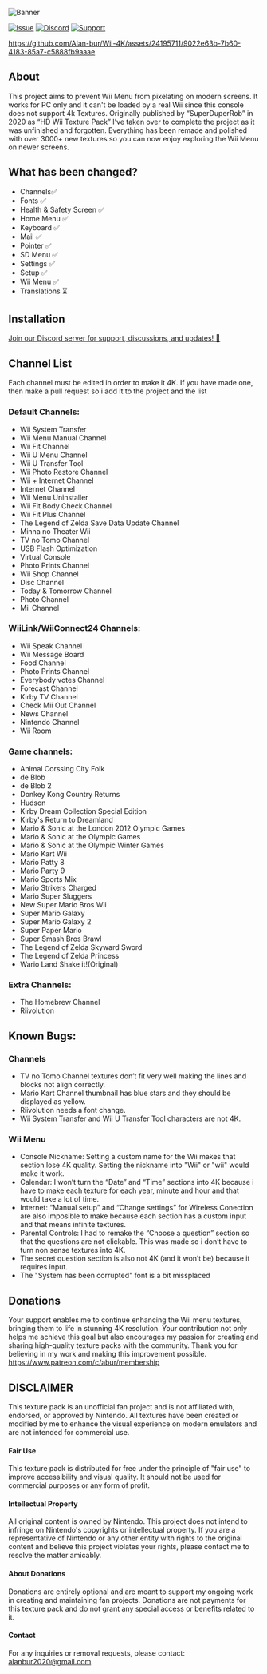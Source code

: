 ![Banner](https://github.com/user-attachments/assets/8d97a02c-f609-457c-aa7b-4ef1a47a042f)

[![Issue](https://github.com/user-attachments/assets/d03bf48d-bb9f-41e2-bd3a-4160f81f8774)](https://github.com/Alan-bur/WM4K/issues/new)
[![Discord](https://github.com/user-attachments/assets/69ab43d1-1a1e-4df9-97e0-7e65615aa113)](https://discord.gg/6sCNcn3FjV)
[![Support](https://github.com/user-attachments/assets/dc970883-2c87-45a5-9628-eef84168d424)](https://patreon.com/abur?utm_medium=unknown&utm_source=join_link&utm_campaign=creatorshare_creator&utm_content=copyLink)


https://github.com/Alan-bur/Wii-4K/assets/24195711/9022e63b-7b60-4183-85a7-c5888fb9aaae

## About
This project aims to prevent Wii Menu from pixelating on modern screens. It works for PC only and it can't be loaded by a real Wii since this console does not support 4k Textures. Originally published by “SuperDuperRob” in 2020 as “HD Wii Texture Pack” I’ve taken over to complete the project as it was unfinished and forgotten. Everything has been remade and polished with over 3000+ new textures so you can now enjoy exploring the Wii Menu on newer screens.

## What has been changed?
- Channels✅
- Fonts ✅
- Health & Safety Screen ✅
- Home Menu ✅
- Keyboard ✅
- Mail ✅
- Pointer ✅
- SD Menu ✅
- Settings ✅
- Setup ✅
- Wii Menu ✅
- Translations ⌛


## Installation
[Join our Discord server for support, discussions, and updates! 🚀](https://discord.gg/6sCNcn3FjV)

## Channel List
Each channel must be edited in order to make it 4K. If you have made one, then make a pull request so i add it to the project and the list<br>

### Default Channels:
- Wii System Transfer
- Wii Menu Manual Channel
- Wii Fit Channel
- Wii U Menu Channel
- Wii U Transfer Tool
- Wii Photo Restore Channel
- Wii + Internet Channel
- Internet Channel
- Wii Menu Uninstaller
- Wii Fit Body Check Channel
- Wii Fit Plus Channel
- The Legend of Zelda Save Data Update Channel
- Minna no Theater Wii
- TV no Tomo Channel
- USB Flash Optimization
- Virtual Console
- Photo Prints Channel
- Wii Shop Channel
- Disc Channel
- Today & Tomorrow Channel
- Photo Channel
- Mii Channel

### WiiLink/WiiConnect24 Channels:
- Wii Speak Channel
- Wii Message Board
- Food Channel
- Photo Prints Channel
- Everybody votes Channel
- Forecast Channel
- Kirby TV Channel
- Check Mii Out Channel
- News Channel
- Nintendo Channel
- Wii Room

### Game channels:
- Animal Corssing City Folk
- de Blob
- de Blob 2</li>
- Donkey Kong Country Returns
- Hudson
- Kirby Dream Collection Special Edition
- Kirby's Return to Dreamland
- Mario & Sonic at the London 2012 Olympic Games
- Mario & Sonic at the Olympic Games
- Mario & Sonic at the Olympic Winter Games
- Mario Kart Wii
- Mario Patty 8
- Mario Party 9
- Mario Sports Mix
- Mario Strikers Charged
- Mario Super Sluggers
- New Super Mario Bros Wii
- Super Mario Galaxy
- Super Mario Galaxy 2
- Super Paper Mario
- Super Smash Bros Brawl
- The Legend of Zelda Skyward Sword
- The Legend of Zelda Princess
- Wario Land Shake it!(Original)

### Extra Channels:
- The Homebrew Channel
- Riivolution

## Known Bugs:

### Channels
- TV no Tomo Channel textures don’t fit very well making the lines and blocks not align correctly.
- Mario Kart Channel thumbnail has blue stars and they should be displayed as yellow.
- Riivolution needs a font change.
- Wii System Transfer and Wii U Transfer Tool characters are not 4K.

### Wii Menu
- Console Nickname: Setting a custom name for the Wii makes that section lose 4K quality. Setting the nickname into "Wii" or "wii" would make it work.
- Calendar: I won’t turn the “Date” and “Time” sections into 4K because i have to make each texture for each year, minute and hour and that would take a lot of time.
- Internet: “Manual setup” and “Change settings” for Wireless Conection are also imposible to make because each section has a custom input and that means infinite textures.
- Parental Controls: I had to remake the “Choose a question” section so that the questions are not clickable. This was made so i don’t have to turn non sense textures into 4K.
- The secret question section is also not 4K (and it won’t be) because it requires input.
- The "System has been corrupted" font is a bit missplaced

## Donations
Your support enables me to continue enhancing the Wii menu textures, bringing them to life in stunning 4K resolution. Your contribution not only helps me achieve this goal but also encourages my passion for creating and sharing high-quality texture packs with the community. Thank you for believing in my work and making this improvement possible.
https://www.patreon.com/c/abur/membership

## DISCLAIMER
This texture pack is an unofficial fan project and is not affiliated with, endorsed, or approved by Nintendo. All textures have been created or modified by me to enhance the visual experience on modern emulators and are not intended for commercial use.

#### Fair Use
This texture pack is distributed for free under the principle of "fair use" to improve accessibility and visual quality. It should not be used for commercial purposes or any form of profit.

#### Intellectual Property
All original content is owned by Nintendo. This project does not intend to infringe on Nintendo's copyrights or intellectual property. If you are a representative of Nintendo or any other entity with rights to the original content and believe this project violates your rights, please contact me to resolve the matter amicably.

#### About Donations
Donations are entirely optional and are meant to support my ongoing work in creating and maintaining fan projects. Donations are not payments for this texture pack and do not grant any special access or benefits related to it.

#### Contact
For any inquiries or removal requests, please contact: alanbur2020@gmail.com.


